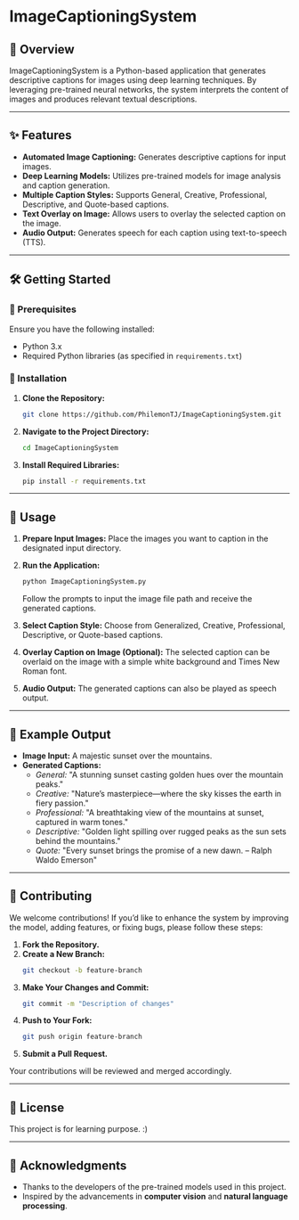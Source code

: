 # ImageCaptioningSystem

## 📜 Overview

ImageCaptioningSystem is a Python-based application that generates descriptive captions for images using deep learning techniques. By leveraging pre-trained neural networks, the system interprets the content of images and produces relevant textual descriptions.

---

## ✨ Features

- **Automated Image Captioning:** Generates descriptive captions for input images.
- **Deep Learning Models:** Utilizes pre-trained models for image analysis and caption generation.
- **Multiple Caption Styles:** Supports General, Creative, Professional, Descriptive, and Quote-based captions.
- **Text Overlay on Image:** Allows users to overlay the selected caption on the image.
- **Audio Output:** Generates speech for each caption using text-to-speech (TTS).

---

## 🛠️ Getting Started

### 🔹 Prerequisites

Ensure you have the following installed:

- Python 3.x
- Required Python libraries (as specified in `requirements.txt`)

### 🔹 Installation

1. **Clone the Repository:**
   ```bash
   git clone https://github.com/PhilemonTJ/ImageCaptioningSystem.git
   ```
2. **Navigate to the Project Directory:**
   ```bash
   cd ImageCaptioningSystem
   ```
3. **Install Required Libraries:**
   ```bash
   pip install -r requirements.txt
   ```

---

## 🚀 Usage

1. **Prepare Input Images:**
   Place the images you want to caption in the designated input directory.

2. **Run the Application:**
   ```bash
   python ImageCaptioningSystem.py
   ```
   Follow the prompts to input the image file path and receive the generated captions.

3. **Select Caption Style:**
   Choose from Generalized, Creative, Professional, Descriptive, or Quote-based captions.

4. **Overlay Caption on Image (Optional):**
   The selected caption can be overlaid on the image with a simple white background and Times New Roman font.

5. **Audio Output:**
   The generated captions can also be played as speech output.

---

## 📌 Example Output

- **Image Input:** A majestic sunset over the mountains.
- **Generated Captions:**
  - *General:* "A stunning sunset casting golden hues over the mountain peaks."
  - *Creative:* "Nature’s masterpiece—where the sky kisses the earth in fiery passion."
  - *Professional:* "A breathtaking view of the mountains at sunset, captured in warm tones."
  - *Descriptive:* "Golden light spilling over rugged peaks as the sun sets behind the mountains."
  - *Quote:* "Every sunset brings the promise of a new dawn. – Ralph Waldo Emerson"

---

## 👥 Contributing

We welcome contributions! If you’d like to enhance the system by improving the model, adding features, or fixing bugs, please follow these steps:

1. **Fork the Repository.**
2. **Create a New Branch:**
   ```bash
   git checkout -b feature-branch
   ```
3. **Make Your Changes and Commit:**
   ```bash
   git commit -m "Description of changes"
   ```
4. **Push to Your Fork:**
   ```bash
   git push origin feature-branch
   ```
5. **Submit a Pull Request.**

Your contributions will be reviewed and merged accordingly.

---

## 📝 License

This project is for learning purpose. :)

---

## 🎉 Acknowledgments

- Thanks to the developers of the pre-trained models used in this project.
- Inspired by the advancements in **computer vision** and **natural language processing**.
